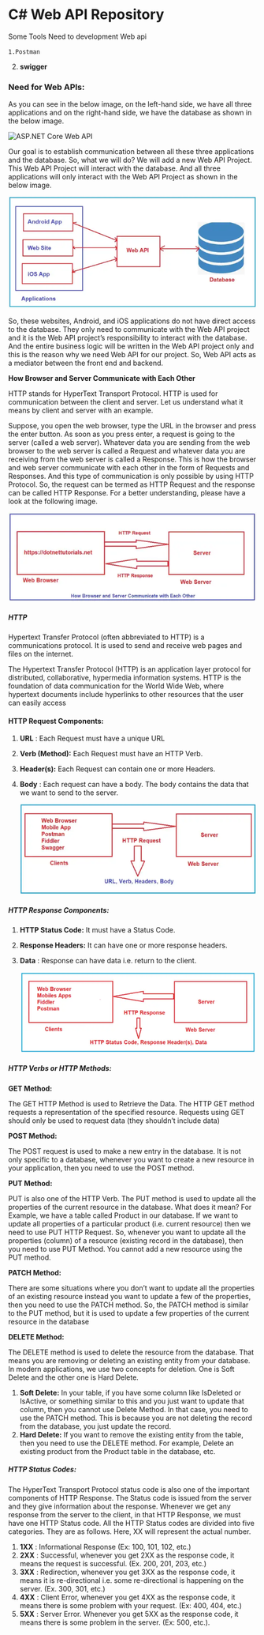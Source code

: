 # C# Web API Repository

Some Tools Need to development Web api

    1.Postman

2. **swigger**

### **Need for Web APIs:**

As you can see in the below image, on the left-hand side, we have all three applications and on the right-hand side, we have the database as shown in the below image.

![ASP.NET Core Web API](https://dotnettutorials.net/wp-content/uploads/2020/11/word-image-278.png?ezimgfmt=rs:545x246/rscb1/ng:webp/ngcb1 "ASP.NET Core Web API")

Our goal is to establish communication between all these three applications and the database. So, what we will do? We will add a new Web API Project. This Web API Project will interact with the database. And all three applications will only interact with the Web API Project as shown in the below image.

![1687445332888](image/readme/1687445332888.png)

So, these websites, Android, and iOS applications do not have direct access to the database. They only need to communicate with the Web API project and it is the Web API project’s responsibility to interact with the database. And the entire business logic will be written in the Web API project only and this is the reason why we need Web API for our project. So, Web API acts as a mediator between the front end and backend.

**How Browser and Server Communicate with Each Other**

HTTP stands for HyperText Transport Protocol. HTTP is used for communication between the client and server. Let us understand what it means by client and server with an example.

Suppose, you open the web browser, type the URL in the browser and press the enter button. As soon as you press enter, a request is going to the server (called a web server). Whatever data you are sending from the web browser to the web server is called a Request and whatever data you are receiving from the web server is called a Response. This is how the browser and web server communicate with each other in the form of Requests and Responses. And this type of communication is only possible by using HTTP Protocol. So, the request can be termed as HTTP Request and the response can be called HTTP Response. For a better understanding, please have a look at the following image.

![1687445352197](image/readme/1687445352197.png)

##### **HTTP**

Hypertext Transfer Protocol (often abbreviated to HTTP) is a communications protocol. It is used to send and receive web pages and files on the internet.

The Hypertext Transfer Protocol (HTTP) is an application layer protocol for distributed, collaborative, hypermedia information systems. HTTP is the foundation of data communication for the World Wide Web, where hypertext documents include hyperlinks to other resources that the user can easily access

#### **HTTP Request Components:**

1. **URL** : Each Request must have a unique URL
2. **Verb (Method):** Each Request must have an HTTP Verb.
3. **Header(s):** Each Request can contain one or more Headers.
4. **Body** : Each request can have a body. The body contains the data that we want to send to the server.

   ![1687445365607](image/readme/1687445365607.png)

##### **HTTP Response Components:**

1. **HTTP Status Code:** It must have a Status Code.
2. **Response Headers:** It can have one or more response headers.
3. **Data** : Response can have data i.e. return to the client.

   ![1687445431337](image/readme/1687445431337.png)

##### **HTTP Verbs or HTTP Methods:**

**GET Method:**

The GET HTTP Method is used to Retrieve the Data. The HTTP GET method requests a representation of the specified resource. Requests using GET should only be used to request data (they shouldn’t include data)

**POST Method:**

The POST request is used to make a new entry in the database. It is not only specific to a database, whenever you want to create a new resource in your application, then you need to use the POST method.

**PUT Method:**

PUT is also one of the HTTP Verb. The PUT method is used to update all the properties of the current resource in the database. What does it mean? For Example, we have a table called Product in our database. If we want to update all properties of a particular product (i.e. current resource) then we need to use PUT HTTP Request. So, whenever you want to update all the properties (column) of a resource (existing record in the database), then you need to use PUT Method. You cannot add a new resource using the PUT method.

**PATCH Method:**

There are some situations where you don’t want to update all the properties of an existing resource instead you want to update a few of the properties, then you need to use the PATCH method. So, the PATCH method is similar to the PUT method, but it is used to update a few properties of the current resource in the database

**DELETE Method:**

The DELETE method is used to delete the resource from the database. That means you are removing or deleting an existing entity from your database. In modern applications, we use two concepts for deletion. One is Soft Delete and the other one is Hard Delete.

1. **Soft Delete:** In your table, if you have some column like IsDeleted or IsActive, or something similar to this and you just want to update that column, then you cannot use Delete Method. In that case, you need to use the PATCH method. This is because you are not deleting the record from the database, you just update the record.
2. **Hard Delete:** If you want to remove the existing entity from the table, then you need to use the DELETE method. For example, Delete an existing product from the Product table in the database, etc.

##### **HTTP Status Codes:**

The HyperText Transport Protocol status code is also one of the important components of HTTP Response. The Status code is issued from the server and they give information about the response. Whenever we get any response from the server to the client, in that HTTP Response, we must have one HTTP Status code. All the HTTP Status codes are divided into five categories. They are as follows. Here, XX will represent the actual number.

1. **1XX** : Informational Response (Ex: 100, 101, 102, etc.)
2. **2XX** : Successful, whenever you get 2XX as the response code, it means the request is successful. (Ex. 200, 201, 203, etc.)
3. **3XX** : Redirection, whenever you get 3XX as the response code, it means it is re-directional i.e. some re-directional is happening on the server. (Ex. 300, 301, etc.)
4. **4XX** : Client Error, whenever you get 4XX as the response code, it means there is some problem with your request. (Ex: 400, 404, etc.)
5. **5XX** : Server Error. Whenever you get 5XX as the response code, it means there is some problem in the server. (Ex: 500, etc.).
